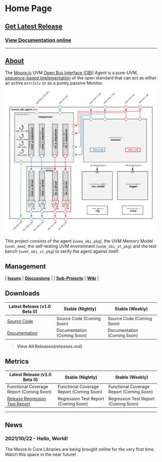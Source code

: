 # Home Page

## [Get Latest Release](https://mooreio.com/packages/uvma_obi.tgz)
### [View Documentation online](https://mooreio.com/packages/uvma_obi/dox_out/)

----------------

## [About](about.md)
The [Moore.io](https://www.mooreio.com) UVM [Open Bus Interface (OBI)](https://github.com/openhwgroup/core-v-docs/tree/master/cores/obi) Agent is a pure-UVM, [sequence-based implementation](https://www.linkedin.com/pulse/advanced-uvm-brian-hunter/) of the open standard that can act as either an active `mstr`/`slv` or as a purely passive Monitor. 
[![Block Diagram](assets/img/agent_block_diagram.svg)](assets/img/agent_block_diagram.svg)
This project consists of the agent (`uvma_obi_pkg`), the UVM Memory Model (`uvml_mem`), the self-testing UVM environment (`uvme_obi_st_pkg`) and the test bench (`uvmt_obi_st_pkg`) to verify the agent against itself.


## Management

| **[Issues](https://github.com/Datum-Technology-Corporation/uvma_obi/issues)** | **[Discussions](https://github.com/Datum-Technology-Corporation/uvma_obi/discussions)** |
| **[Sub-Projects](https://github.com/Datum-Technology-Corporation/uvma_obi/projects)** | **[Wiki](https://github.com/Datum-Technology-Corporation/uvma_obi/wiki)** |


## Downloads

| Latest Release (v1.0 Beta 0) | Stable (Nightly) | Stable (Weekly) |
| --------------------- | ---------------- | --------------- |
| [Source Code](https://mooreio.com/packages/uvma_obi.tgz) | Source Code (Coming Soon) | Source Code (Coming Soon) |
| [Documentation](https://mooreio.com/packages/uvma_obi/dox_out/) | Documentation (Coming Soon) | Documentation (Coming Soon) |

> **View All Releases(releases.md)**



## Metrics

| Latest Release (v1.0 Beta 0) | Stable (Nightly) | Stable (Weekly) |
| --------------------- | ---------------- | --------------- |
| Functional Coverage Report (Coming Soon) | Functional Coverage Report (Coming Soon) | Functional Coverage Report (Coming Soon) |
| [Release Regression Test Report](https://mooreio.com/packages/uvma_obi/sim/results.html) | Regression Test Report (Coming Soon) | Regression Test Report (Coming Soon) |


----------------


## News
### 2021/10/22 - Hello, World!
The Moore.io Core Libraries are being brought online for the very first time. Watch this space in the near future!
